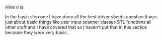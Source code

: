 *Here it is*

In the basic step one I have done all the best driver sheets question it was just about basic things like user input scanner classes STL functions all other stuff and I have covered that so I haven't put that in this section because they were very basic . 
